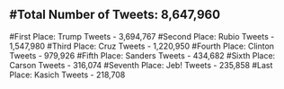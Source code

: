 #Total Number of Tweets: 8,647,960 
---
#First Place: Trump Tweets - 3,694,767
#Second Place: Rubio Tweets - 1,547,980
#Third Place: Cruz Tweets - 1,220,950
#Fourth Place: Clinton Tweets - 979,926
#Fifth Place: Sanders Tweets - 434,682
#Sixth Place: Carson Tweets - 316,074
#Seventh Place: Jeb! Tweets - 235,858
#Last Place: Kasich Tweets - 218,708
